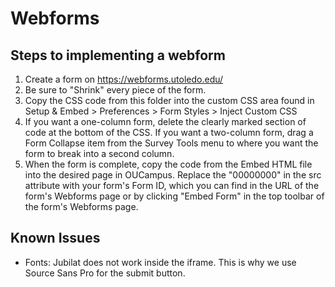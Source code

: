 # Webforms

## Steps to implementing a webform

1. Create a form on https://webforms.utoledo.edu/
2. Be sure to "Shrink" every piece of the form.
4. Copy the CSS code from this folder into the custom CSS area found in Setup & Embed > Preferences > Form Styles > Inject Custom CSS
5. If you want a one-column form, delete the clearly marked section of code at the bottom of the CSS. If you want a two-column form, drag a Form Collapse item from the Survey Tools menu to where you want the form to break into a second column.
5. When the form is complete, copy the code from the Embed HTML file into the desired page in OUCampus. Replace the "00000000" in the src attribute with your form's Form ID, which you can find in the URL of the form's Webforms page or by clicking "Embed Form" in the top toolbar of the form's Webforms page.


## Known Issues

- Fonts: Jubilat does not work inside the iframe. This is why we use Source Sans Pro for the submit button.
